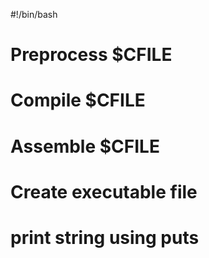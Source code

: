 #!/bin/bash
# Preprocess $CFILE 
# Compile $CFILE
# Assemble $CFILE
# Create executable file
# print string using puts
